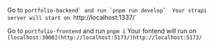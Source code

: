 Go to ``portfolio-backend` and run `pnpm run develop` 
Your strapi server will start on ``http://localhost:1337/`

Go to `portfolio-frontend` and run `pnpm i`
Your fontend will run on `[localhost:3000](http://localhost:5173/)http://localhost:5173/`
